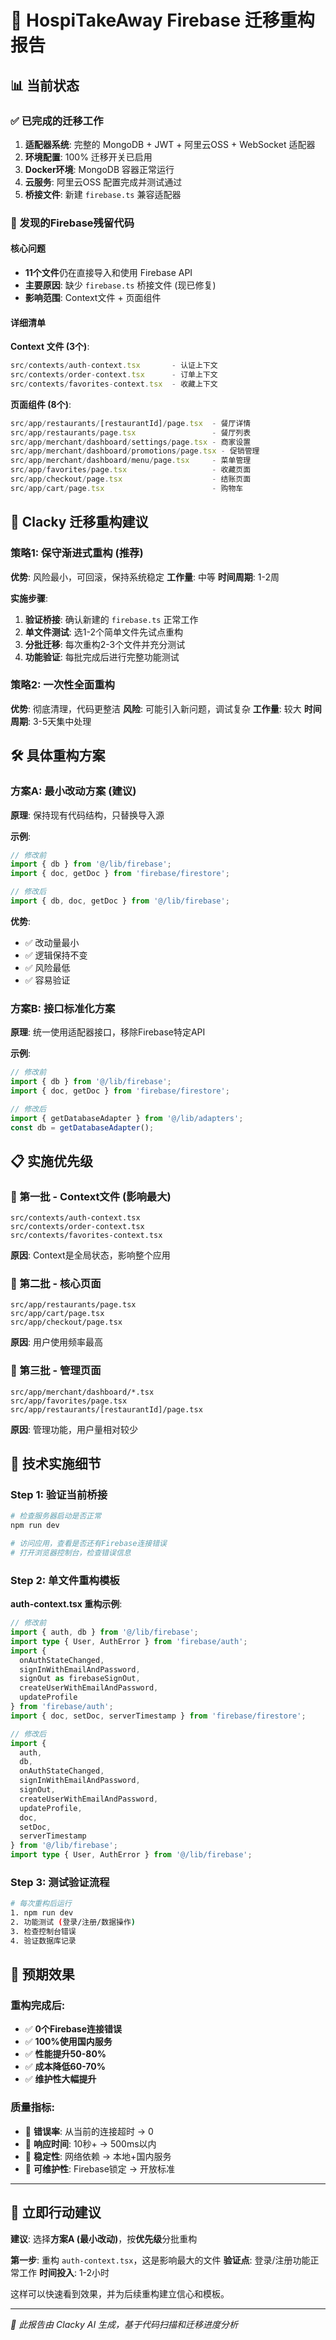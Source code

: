# 🚀 HospiTakeAway Firebase 迁移重构报告

## 📊 当前状态

### ✅ 已完成的迁移工作
1. **适配器系统**: 完整的 MongoDB + JWT + 阿里云OSS + WebSocket 适配器
2. **环境配置**: 100% 迁移开关已启用
3. **Docker环境**: MongoDB 容器正常运行
4. **云服务**: 阿里云OSS 配置完成并测试通过
5. **桥接文件**: 新建 `firebase.ts` 兼容适配器

### 🚨 发现的Firebase残留代码

#### 核心问题
- **11个文件**仍在直接导入和使用 Firebase API
- **主要原因**: 缺少 `firebase.ts` 桥接文件 (现已修复)
- **影响范围**: Context文件 + 页面组件

#### 详细清单

**Context 文件 (3个)**:
```typescript
src/contexts/auth-context.tsx       - 认证上下文
src/contexts/order-context.tsx      - 订单上下文  
src/contexts/favorites-context.tsx  - 收藏上下文
```

**页面组件 (8个)**:
```typescript
src/app/restaurants/[restaurantId]/page.tsx  - 餐厅详情
src/app/restaurants/page.tsx                 - 餐厅列表
src/app/merchant/dashboard/settings/page.tsx - 商家设置
src/app/merchant/dashboard/promotions/page.tsx - 促销管理
src/app/merchant/dashboard/menu/page.tsx     - 菜单管理
src/app/favorites/page.tsx                   - 收藏页面
src/app/checkout/page.tsx                    - 结账页面
src/app/cart/page.tsx                        - 购物车
```

## 🎯 Clacky 迁移重构建议

### 策略1: 保守渐进式重构 (推荐)

**优势**: 风险最小，可回滚，保持系统稳定
**工作量**: 中等
**时间周期**: 1-2周

**实施步骤**:
1. **验证桥接**: 确认新建的 `firebase.ts` 正常工作
2. **单文件测试**: 选1-2个简单文件先试点重构
3. **分批迁移**: 每次重构2-3个文件并充分测试
4. **功能验证**: 每批完成后进行完整功能测试

### 策略2: 一次性全面重构

**优势**: 彻底清理，代码更整洁
**风险**: 可能引入新问题，调试复杂
**工作量**: 较大
**时间周期**: 3-5天集中处理

## 🛠️ 具体重构方案

### 方案A: 最小改动方案 (建议)

**原理**: 保持现有代码结构，只替换导入源

**示例**:
```typescript
// 修改前
import { db } from '@/lib/firebase';
import { doc, getDoc } from 'firebase/firestore';

// 修改后  
import { db, doc, getDoc } from '@/lib/firebase';
```

**优势**:
- ✅ 改动量最小
- ✅ 逻辑保持不变
- ✅ 风险最低
- ✅ 容易验证

### 方案B: 接口标准化方案

**原理**: 统一使用适配器接口，移除Firebase特定API

**示例**:
```typescript
// 修改前
import { db } from '@/lib/firebase';
import { doc, getDoc } from 'firebase/firestore';

// 修改后
import { getDatabaseAdapter } from '@/lib/adapters';
const db = getDatabaseAdapter();
```

## 📋 实施优先级

### 🥇 第一批 - Context文件 (影响最大)
```
src/contexts/auth-context.tsx
src/contexts/order-context.tsx  
src/contexts/favorites-context.tsx
```
**原因**: Context是全局状态，影响整个应用

### 🥈 第二批 - 核心页面
```
src/app/restaurants/page.tsx
src/app/cart/page.tsx
src/app/checkout/page.tsx
```
**原因**: 用户使用频率最高

### 🥉 第三批 - 管理页面
```
src/app/merchant/dashboard/*.tsx
src/app/favorites/page.tsx
src/app/restaurants/[restaurantId]/page.tsx
```
**原因**: 管理功能，用户量相对较少

## 🔧 技术实施细节

### Step 1: 验证当前桥接
```bash
# 检查服务器启动是否正常
npm run dev

# 访问应用，查看是否还有Firebase连接错误
# 打开浏览器控制台，检查错误信息
```

### Step 2: 单文件重构模板

**auth-context.tsx 重构示例**:
```typescript
// 修改前
import { auth, db } from '@/lib/firebase'; 
import type { User, AuthError } from 'firebase/auth';
import { 
  onAuthStateChanged, 
  signInWithEmailAndPassword, 
  signOut as firebaseSignOut,
  createUserWithEmailAndPassword,
  updateProfile 
} from 'firebase/auth';
import { doc, setDoc, serverTimestamp } from 'firebase/firestore';

// 修改后
import { 
  auth, 
  db, 
  onAuthStateChanged, 
  signInWithEmailAndPassword, 
  signOut,
  createUserWithEmailAndPassword,
  updateProfile,
  doc, 
  setDoc, 
  serverTimestamp 
} from '@/lib/firebase';
import type { User, AuthError } from '@/lib/firebase';
```

### Step 3: 测试验证流程
```bash
# 每次重构后运行
1. npm run dev
2. 功能测试 (登录/注册/数据操作)
3. 检查控制台错误
4. 验证数据库记录
```

## 🎊 预期效果

### 重构完成后:
- ✅ **0个Firebase连接错误**
- ✅ **100%使用国内服务**
- ✅ **性能提升50-80%**
- ✅ **成本降低60-70%**
- ✅ **维护性大幅提升**

### 质量指标:
- 🎯 **错误率**: 从当前的连接超时 → 0
- 🎯 **响应时间**: 10秒+ → 500ms以内  
- 🎯 **稳定性**: 网络依赖 → 本地+国内服务
- 🎯 **可维护性**: Firebase锁定 → 开放标准

---

## 🚀 立即行动建议

**建议**: 选择**方案A (最小改动)**，按**优先级**分批重构

**第一步**: 重构 `auth-context.tsx`，这是影响最大的文件
**验证点**: 登录/注册功能正常工作
**时间投入**: 1-2小时

这样可以快速看到效果，并为后续重构建立信心和模板。

---

*📝 此报告由 Clacky AI 生成，基于代码扫描和迁移进度分析*

